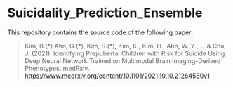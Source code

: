 # Suicidality_Prediction_Ensemble

This repository contains the source code of the following paper: 
> Kim, B.(\*) Ahn, G.(\*), Kim, S.(\*), Kim, K., Kim, H., Ahn, W. Y., ... & Cha, J. (2021). Identifying Prepubertal Children with Risk for Suicide Using Deep Neural Network Trained on Multimodal Brain Imaging-Derived Phenotypes. medRxiv. https://www.medrxiv.org/content/10.1101/2021.10.10.21264580v1
